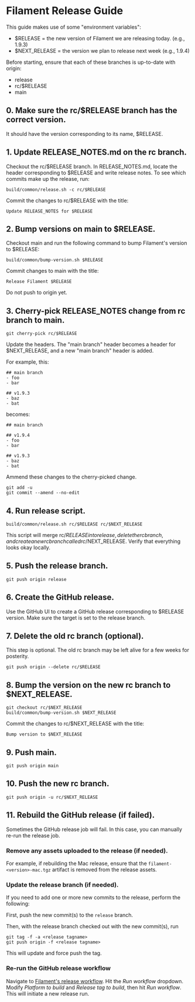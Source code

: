 # Filament Release Guide

This guide makes use of some "environment variables":
- $RELEASE = the new version of Filament we are releasing today. (e.g., 1.9.3)
- $NEXT_RELEASE = the version we plan to release next week (e.g., 1.9.4)

Before starting, ensure that each of these branches is up-to-date with origin:
- release
- rc/$RELEASE
- main

## 0. Make sure the rc/$RELEASE branch has the correct version.

It should have the version corresponding to its name, $RELEASE.

## 1. Update RELEASE_NOTES.md on the rc branch.

Checkout the rc/$RELEASE branch. In RELEASE_NOTES.md, locate the header corresponding to $RELEASE
and write release notes. To see which commits make up the release, run:

```
build/common/release.sh -c rc/$RELEASE
```

Commit the changes to rc/$RELEASE with the title:

```
Update RELEASE_NOTES for $RELEASE
```

## 2. Bump versions on main to $RELEASE.

Checkout main and run the following command to bump Filament's version to $RELEASE:

```
build/common/bump-version.sh $RELEASE
```

Commit changes to main with the title:

```
Release Filament $RELEASE
```

Do not push to origin yet.

## 3. Cherry-pick RELEASE_NOTES change from rc branch to main.

```
git cherry-pick rc/$RELEASE
```

Update the headers. The "main branch" header becomes a header for $NEXT_RELEASE, and a new "main
branch" header is added.

For example, this:

```
## main branch
- foo
- bar

## v1.9.3
- baz
- bat
```

becomes:

```
## main branch

## v1.9.4
- foo
- bar

## v1.9.3
- baz
- bat
```

Ammend these changes to the cherry-picked change.

```
git add -u
git commit --amend --no-edit
```

## 4. Run release script.

```
build/common/release.sh rc/$RELEASE rc/$NEXT_RELEASE
```

This script will merge rc/$RELEASE into release, delete the rc branch, and create a new rc
branch called rc/$NEXT_RELEASE. Verify that everything looks okay locally.

## 5. Push the release branch.

```
git push origin release
```

## 6. Create the GitHub release.

Use the GitHub UI to create a GitHub release corresponding to $RELEASE version.
Make sure the target is set to the release branch.

## 7. Delete the old rc branch (optional).

This step is optional. The old rc branch may be left alive for a few weeks for posterity.

```
git push origin --delete rc/$RELEASE
```

## 8. Bump the version on the new rc branch to $NEXT_RELEASE.

```
git checkout rc/$NEXT_RELEASE
build/common/bump-version.sh $NEXT_RELEASE
```

Commit the changes to rc/$NEXT_RELEASE with the title:

```
Bump version to $NEXT_RELEASE
```

## 9. Push main.

```
git push origin main
```

## 10. Push the new rc branch.

```
git push origin -u rc/$NEXT_RELEASE
```

## 11. Rebuild the GitHub release (if failed).

Sometimes the GitHub release job will fail. In this case, you can manually re-run the release job.

### Remove any assets uploaded to the release (if needed).

For example, if rebuilding the Mac release, ensure that the `filament-<version>-mac.tgz` artifact
is removed from the release assets.

### Update the release branch (if needed).

If you need to add one or more new commits to the release, perform the following:

First, push the new commit(s) to the `release` branch.

Then, with the release branch checked out with the new commit(s), run

```
git tag -f -a <release tagname>
git push origin -f <release tagname>
```

This will update and force push the tag.

### Re-run the GitHub release workflow

Navigate to [Filament's release
workflow](https://github.com/google/filament/actions/workflows/release.yml). Hit the _Run workflow_
dropdown. Modify _Platform to build_ and _Release tag to build_, then hit _Run workflow_. This will
initiate a new release run.

